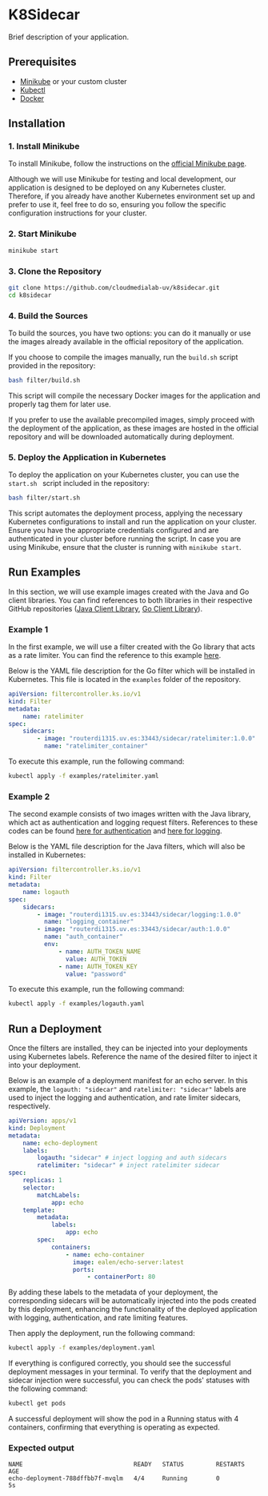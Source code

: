 # K8Sidecar

Brief description of your application.

## Prerequisites

-   [Minikube](https://minikube.sigs.k8s.io/docs/start/) or your custom cluster
-   [Kubectl](https://kubernetes.io/docs/tasks/tools/install-kubectl/)
-   [Docker](https://www.docker.com/products/docker-desktop)

## Installation

### 1. Install Minikube

To install Minikube, follow the instructions on the [official Minikube page](https://minikube.sigs.k8s.io/docs/start/).

Although we will use Minikube for testing and local development, our application is designed to be deployed on any Kubernetes cluster. Therefore, if you already have another Kubernetes environment set up and prefer to use it, feel free to do so, ensuring you follow the specific configuration instructions for your cluster.

### 2. Start Minikube

```bash
minikube start
```

### 3. Clone the Repository

```bash
git clone https://github.com/cloudmedialab-uv/k8sidecar.git
cd k8sidecar
```

### 4. Build the Sources

To build the sources, you have two options: you can do it manually or use the images already available in the official repository of the application.

If you choose to compile the images manually, run the `build.sh` script provided in the repository:

```bash
bash filter/build.sh
```

This script will compile the necessary Docker images for the application and properly tag them for later use.

If you prefer to use the available precompiled images, simply proceed with the deployment of the application, as these images are hosted in the official repository and will be downloaded automatically during deployment.

### 5. Deploy the Application in Kubernetes

To deploy the application on your Kubernetes cluster, you can use the `start.sh ` script included in the repository:

```bash
bash filter/start.sh
```

This script automates the deployment process, applying the necessary Kubernetes configurations to install and run the application on your cluster. Ensure you have the appropriate credentials configured and are authenticated in your cluster before running the script. In case you are using Minikube, ensure that the cluster is running with `minikube start`.

## Run Examples

In this section, we will use example images created with the Java and Go client libraries. You can find references to both libraries in their respective GitHub repositories ([Java Client Library](https://github.com/cloudmedialab-uv/k8sidecar-java-lib), [Go Client Library](https://github.com/cloudmedialab-uv/k8sidecar-go-lib)).

### Example 1

In the first example, we will use a filter created with the Go library that acts as a rate limiter. You can find the reference to this example [here](https://github.com/cloudmedialab-uv/k8sidecar-go-lib/tree/main/examples/ratelimiter).

Below is the YAML file description for the Go filter which will be installed in Kubernetes. This file is located in the `examples` folder of the repository.

```yaml
apiVersion: filtercontroller.ks.io/v1
kind: Filter
metadata:
    name: ratelimiter
spec:
    sidecars:
        - image: "routerdi1315.uv.es:33443/sidecar/ratelimiter:1.0.0"
          name: "ratelimiter_container"
```

To execute this example, run the following command:

```bash
kubectl apply -f examples/ratelimiter.yaml
```

### Example 2

The second example consists of two images written with the Java library, which act as authentication and logging request filters. References to these codes can be found [here for authentication](https://github.com/your-username/auuth-example) and [here for logging](https://github.com/cloudmedialab-uv/k8sidecar-java-lib/tree/main/examples/logging).

Below is the YAML file description for the Java filters, which will also be installed in Kubernetes:

```yaml
apiVersion: filtercontroller.ks.io/v1
kind: Filter
metadata:
    name: logauth
spec:
    sidecars:
        - image: "routerdi1315.uv.es:33443/sidecar/logging:1.0.0"
          name: "logging_container"
        - image: "routerdi1315.uv.es:33443/sidecar/auth:1.0.0"
          name: "auth_container"
          env:
              - name: AUTH_TOKEN_NAME
                value: AUTH_TOKEN
              - name: AUTH_TOKEN_KEY
                value: "password"
```

To execute this example, run the following command:

```bash
kubectl apply -f examples/logauth.yaml
```

## Run a Deployment

Once the filters are installed, they can be injected into your deployments using Kubernetes labels. Reference the name of the desired filter to inject it into your deployment.

Below is an example of a deployment manifest for an echo server. In this example, the `logauth: "sidecar"` and `ratelimiter: "sidecar"` labels are used to inject the logging and authentication, and rate limiter sidecars, respectively.

```yaml
apiVersion: apps/v1
kind: Deployment
metadata:
    name: echo-deployment
    labels:
        logauth: "sidecar" # inject logging and auth sidecars
        ratelimiter: "sidecar" # inject ratelimiter sidecar
spec:
    replicas: 1
    selector:
        matchLabels:
            app: echo
    template:
        metadata:
            labels:
                app: echo
        spec:
            containers:
                - name: echo-container
                  image: ealen/echo-server:latest
                  ports:
                      - containerPort: 80
```

By adding these labels to the metadata of your deployment, the corresponding sidecars will be automatically injected into the pods created by this deployment, enhancing the functionality of the deployed application with logging, authentication, and rate limiting features.

Then apply the deployment, run the following command:

```bash
kubectl apply -f examples/deployment.yaml
```

If everything is configured correctly, you should see the successful deployment messages in your terminal. To verify that the deployment and sidecar injection were successful, you can check the pods' statuses with the following command:

```bash
kubectl get pods
```

A successful deployment will show the pod in a Running status with 4 containers, confirming that everything is operating as expected.

### Expected output

```
NAME                               READY   STATUS         RESTARTS   AGE
echo-deployment-788dffbb7f-mvqlm   4/4     Running        0          5s
```
